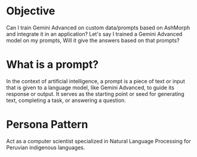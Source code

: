 Objective
==========

Can I train Gemini Advanced on custom data/prompts based on AshMorph and integrate it in an application?
Let's say I trained a Gemini Advanced model on my prompts, Will it give the answers based on that prompts?

What is a prompt?
=================

In the context of artificial intelligence, a prompt is a piece of text or input that is given to a language model, like Gemini Advanced, to guide its response or output. It serves as the starting point or seed for generating text, completing a task, or answering a question.

Persona Pattern
================

Act as a computer scientist specialized in Natural Language Processing for Peruvian indigenous languages.
